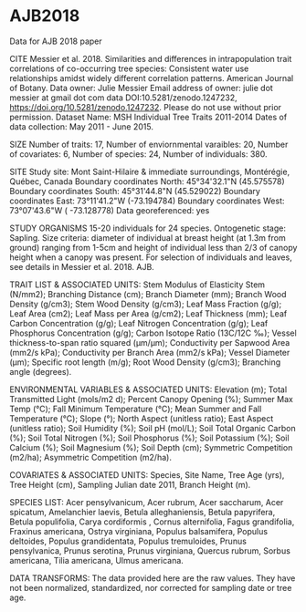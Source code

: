 # AJB2018
Data for AJB 2018 paper

CITE Messier et al. 2018. Similarities and differences in intrapopulation trait correlations of co-occurring tree species: Consistent water use relationships amidst widely different correlation patterns. American Journal of Botany. Data owner: Julie Messier Email address of owner: julie dot messier at gmail dot com data DOI:10.5281/zenodo.1247232,  https://doi.org/10.5281/zenodo.1247232. Please do not use without prior permission. Dataset Name: MSH Individual Tree Traits 2011-2014 Dates of data collection: May 2011 - June 2015. 

SIZE Number of traits: 17, Number of enviornmental varaibles: 20, Number of covariates: 6,  Number of species: 24, Number of individuals: 380.

SITE Study site: Mont Saint-Hilaire & immediate surroundings, Montérégie, Québec, Canada Boundary coordinates North: 45°34'32.1"N (45.575578) Boundary coordinates South: 45°31'44.8"N (45.529022) Boundary coordinates East: 73°11'41.2"W (-73.194784) Boundary coordinates West: 73°07'43.6"W ( -73.128778) Data georeferenced: yes

STUDY ORGANISMS 15-20 individuals for 24 species. Ontogenetic stage: Sapling. Size criteria: diameter of individual at breast height (at 1.3m from ground) ranging from 1-5cm and height of individual less than 2/3 of canopy height when a canopy was present. For selection of individuals and leaves, see details in Messier et al. 2018. AJB.

TRAIT LIST & ASSOCIATED UNITS: Stem Modulus of Elasticity Stem (N/mm2); Branching Distance (cm); Branch Diameter (mm); Branch Wood Density (g/cm3); Stem Wood Density (g/cm3); Leaf Mass Fraction (g/g); Leaf Area (cm2); Leaf Mass per Area (g/cm2); Leaf Thickness (mm); Leaf Carbon Concentration (g/g); Leaf Nitrogen Concentration (g/g); Leaf Phosphorus Concentration (g/g); Carbon Isotope Ratio (13C/12C ‰); Vessel thickness-to-span ratio squared (μm/μm); Conductivity per Sapwood Area (mm2/s kPa); Conductivity per Branch Area (mm2/s kPa); Vessel Diameter (μm); Specific root length (m/g); Root Wood Density (g/cm3); Branching angle (degrees).

ENVIRONMENTAL VARIABLES & ASSOCIATED UNITS: Elevation (m); Total Transmitted Light (mols/m2 d); Percent Canopy Opening (%); Summer Max Temp (°C); Fall Minimum Temperature (°C); Mean Summer and Fall Temperature (°C); Slope (°); North Aspect (unitless ratio); East Aspect (unitless ratio); Soil Humidity (%); Soil pH (mol/L); Soil Total Organic Carbon (%); Soil Total Nitrogen (%); Soil Phosphorus (%); Soil Potassium (%); Soil Calcium (%); Soil Magnesium (%); Soil Depth (cm); Symmetric Competition (m2/ha); Asymmetric Competition (m2/ha).

COVARIATES & ASSOCIATED UNITS: Species, Site Name, Tree Age (yrs), Tree Height (cm), Sampling Julian date 2011, Branch Height (m).

SPECIES LIST: Acer pensylvanicum, Acer rubrum, Acer saccharum, Acer spicatum, Amelanchier laevis, Betula alleghaniensis, Betula papyrifera, Betula populifolia, Carya cordiformis , Cornus alternifolia, Fagus grandifolia, Fraxinus americana, Ostrya virginiana, Populus balsamifera, Populus deltoides, Populus grandidentata, Populus tremuloides, Prunus pensylvanica, Prunus serotina, Prunus virginiana, Quercus rubrum, Sorbus americana, Tilia americana, Ulmus americana.

DATA TRANSFORMS: The data provided here are the raw values. They have not been normalized, standardized, nor corrected for sampling date or tree age.
